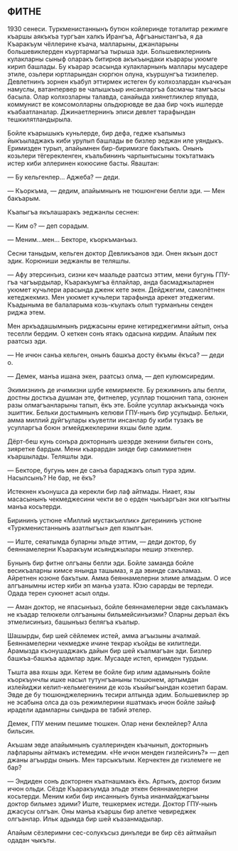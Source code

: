 ## ФИТНЕ

1930 сенеси.
Туркменистаннынъ бутюн койлеринде тоталитар режимге къаршы аякъкъа тургъан халкъ Ирангъа, Афгъаныстангъа, я да Къаракъум чёллерине къача, малларыны, джанларыны большевиклерден къуртармагъа тырыша эди.
Большевиклернинъ кулакларны сыныф оларакъ битирюв акъкъындаки къарары укюмге кирип башлады.
Бу къарар эсасында кулакларнынъ маллары мусадере этиле, озьлери юртларындан сюргюн олуна, къуршунгъа тизилелер.
Девлетнинъ зорнен къабул эттирмек истеген бу колхозлардан къачкъан намуслы, ватанпервер ве чалышкъыр инсанларгъа басмачы тамгъасы басыла.
Олар колхозларны талавда, санайыда хиянетликлер япувда, коммунист ве комсомолларны ольдюрювде ве даа бир чокъ ишлерде къабаатланалар.
Джинаетлернинъ эписи девлет тарафындан тешкилятландырыла.

Бойле къарышыкъ куньлерде, бир дефа, гедже къапымыз йыкъыладжакъ киби урулып башлады ве бизлер эеджан иле уяндыкъ.
Еримизден турып, апайымнен бир-биримизге бакътыкъ.
Онынъ козьлери тёгерекленген, къальбининъ чарпынтысыны токътатмакъ истер киби эллеринен кокюсине басты.
Яваштан:

— Бу кельгенлер...
Аджеба? — деди.

— Къоркъма, — дедим, апайымнынъ не тюшюнгени белли эди. — Мен бакъарым.

Къапыгъа якълашаракъ эеджанлы сеснен:

— Ким о? — деп сорадым.

— Меним...мен...
Бекторе, къоркъманъыз.

Сесни таныдым, кельген доктор Девликъанов эди.
Онен якъын дост эдик.
Корюниши эеджанлы ве теляшлы.

— Афу этерсинъиз, сизни кеч маальде раатсыз эттим, мени бугунь ГПУ-гъа чагъырдылар, Къаракъумгъа ёллайлар, анда басмаджыларнен укюмет кучьлери арасында дженк кете экен.
Дейджегим, самолётнен кетеджекмиз.
Мен укюмет кучьлери тарафында арекет этеджегим.
Къадыныма ве балаларыма козь-къулакъ олып турманъны сенден риджа этем.

Мен аркъадашымнынъ риджасыны ерине кетиреджегимни айтып, онъа теселли бердим.
О кеткен сонъ ятакъ одасына кирдим.
Апайым пек раатсыз эди.

— Не ичюн санъа кельген, онынъ башкъа досту ёкъмы ёкъса? — деди о.

— Демек, манъа ишана экен, раатсыз олма, — деп кулюмсиредим.

Экимизнинъ де ичимизни шубе кемирмекте.
Бу режимнинъ алы белли, достны досткъа душман эте, фитнелер, усуллар тюшюнип тапа, озюнен разы олмагъанларыны тапып, ёкъ эте.
Бойле усуллар акъкъында чокъ эшиттик.
Бельки достымнынъ келюви ГПУ-нынъ бир усулыдыр.
Бельки, амма миллий дуйгъулары къуветли инсанлар бу киби тузакъ ве усулларгъа боюн эгмейджеклерини яхшы биле эдим.

Дёрт-беш кунь сонъра докторнынъ шеэрде экенини бильген сонъ, зияретке бардым.
Мени къарардан зияде бир самимиетнен къаршылады.
Теляшлы эди.

— Бекторе, бугунь мен де санъа бараджакъ олып тура эдим.
Насылсынъ?
Не бар, не ёкъ?

Истекнен къонушса да керекли бир лаф айтмады.
Ниает, язы масасынынъ чекмеджесини чекти ве о ерден чыкъаргъан эки кягъытны манъа косьтерди.

Бирининъ устюне «Миллий мустакъиллик» дигерининъ устюне «Туркменистаннынъ азатлыгъы» деп язылгъан.

— Иште, сеяатымда буларны эльде эттим, — деди доктор, бу беяннамелерни Къаракъум исьянджылары нешир эткенлер.

Бунынъ бир фитне олгъаны белли эди.
Бойле заманда бойле весикъаларны кимсе янында ташымаз, я да эвинде сакъламаз.
Айретнен юзюне бакътым.
Амма беяннамелерни элиме алмадым.
О исе алгъанымны истер киби эп манъа узата.
Юзю сарарды ве терледи.
Одада терен сукюнет асыл олды.

— Аман доктор, не япасынъыз, бойле беяннамелерни эвде сакъламакъ не къадар телюкели олгъаныны бильмейсинъизми?
Оларны деръал ёкъ этмелисинъиз, башынъыз белягъа къалыр.

Шашырды, бир шей сёйлемек истей, амма агъызыны ачалмай.
Беяннамелерни чекмедже ичине текрар къойды ве килитледи.
Арамызда къонушаджакъ дайын бир шей къалмагъан эди.
Бизлер башкъа-башкъа адамлар эдик.
Мусааде истеп, еримден турдым.

Тышта ава яхшы эди.
Кетем ве бойле бир илим адамынынъ бойле къоркъунчлы ишке насыл тутунгъаныны тюшюнем, артымдан излейиджи келип-кельмегенини де козь къыйыгъындан козетип барам.
Эвде де бу тюшюнджелернинъ тесири алтында эдим.
Большевиклер эр не эсабына олса да озь режимлерини яшатмакъ ичюн бойле зайыф ирадели адамларны сындыра ве табий этелер.

Демек, ГПУ меним пешиме тюшкен.
Олар нени беклейлер?
Алла бильсин.

Акъшам эвде апайымнынъ суаллеринден къачынып, докторнынъ лафларыны айтмакъ истемедим.
«Не ичюн менден гизлейсинъ?» — деп джаны агъырды онынъ.
Мен тарсыкътым.
Керчектен де гизлемеге не бар?

— Эндиден сонъ докторнен къатнашмакъ ёкъ.
Артыкъ, доктор бизим ичюн ольди.
Сёзде Къаракъумда эльде эткен беяннамелерни косьтерди.
Меним киби бир инсаннынъ бунъа инанмайджагъыны доктор бильмез эдими?
Иште, тешкермек истеди.
Доктор ГПУ-нынъ джасусы олгъан.
Оны манъа къаршы бир алетке чевиреджек олгъанлар.
Ильк адымда бир шей къазанмадылар.

Апайым сёзлеримни сес-солукъсыз динъледи ве бир сёз айтмайып одадан чыкъты.
